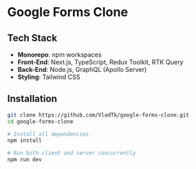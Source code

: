 # Google Forms Clone

## Tech Stack

* **Monorepo**: npm workspaces  
* **Front-End**: Next.js, TypeScript, Redux Toolkit, RTK Query  
* **Back-End**: Node.js, GraphQL (Apollo Server)  
* **Styling**: Tailwind CSS  

## Installation

```bash
git clone https://github.com/VladTk/google-forms-clone.git
cd google-forms-clone

# Install all dependencies
npm install

# Run both client and server concurrently
npm run dev
```
